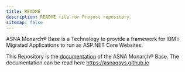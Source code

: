 ```yaml
---
title: README
description: README file for Project repository.
sitemap: false
---
```


ASNA Monarch® Base is a Technology to provide a framework for IBM i Migrated Applications to run as ASP.NET Core Websites.

This Repository is the [documentation](//asnaqsys.github.io) of the ASNA Monarch® Base. The documentation can be read here https://asnaqsys.github.io

